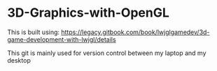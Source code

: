 # 3D-Graphics-with-OpenGL

This is built using:
https://legacy.gitbook.com/book/lwjglgamedev/3d-game-development-with-lwjgl/details

This git is mainly used for version control between my laptop and my desktop